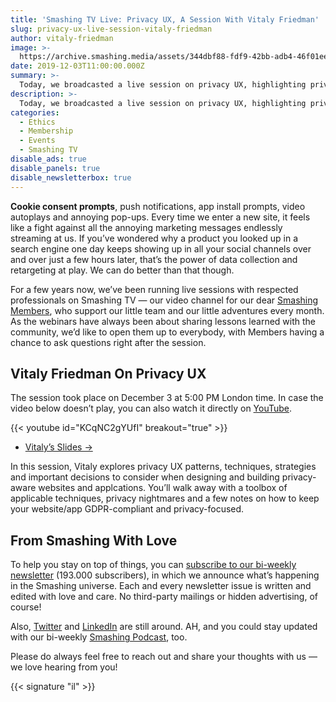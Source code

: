 ```yaml
---
title: 'Smashing TV Live: Privacy UX, A Session With Vitaly Friedman'
slug: privacy-ux-live-session-vitaly-friedman
author: vitaly-friedman
image: >-
  https://archive.smashing.media/assets/344dbf88-fdf9-42bb-adb4-46f01eedd629/1828b3a7-12ff-4f15-800d-28ad2be11a0d/privacy-ux-front-slide-vitaly-friedman.png
date: 2019-12-03T11:00:00.000Z
summary: >-
  Today, we broadcasted a live session on privacy UX, highlighting privacy UX patterns and strategies to consider when designing and building privacy-aware websites and apps.
description: >-
  Today, we broadcasted a live session on privacy UX, highlighting privacy UX patterns and strategies to consider when designing and building privacy-aware websites and apps.
categories:
  - Ethics
  - Membership
  - Events
  - Smashing TV
disable_ads: true
disable_panels: true
disable_newsletterbox: true
---
```

**Cookie consent prompts**, push notifications, app install prompts, video autoplays and annoying pop-ups. Every time we enter a new site, it feels like a fight against all the annoying marketing messages endlessly streaming at us. If you’ve wondered why a product you looked up in a search engine one day keeps showing up in all your social channels over and over just a few hours later, that’s the power of data collection and retargeting at play. We can do better than that though.

For a few years now, we’ve been running live sessions with respected professionals on Smashing TV &mdash; our video channel for our dear <a href="/membership">Smashing Members</a>, who support our little team and our little adventures every month. As the webinars have always been about sharing lessons learned with the community, we’d like to open them up to everybody, with Members having a chance to ask questions right after the session.

## Vitaly Friedman On Privacy UX

The session took place on December 3 at 5:00 PM London time. In case the video below doesn’t play, you can also watch it directly on [YouTube](https://www.youtube.com/watch?v=KCqNC2gYUfI).

{{< youtube id="KCqNC2gYUfI" breakout="true" >}}

- [Vitaly’s Slides&nbsp;&rarr;](https://www.dropbox.com/s/sjl0fq08zv9uzc1/privacy-ux-dec-2019.pdf?dl=0)

In this session, Vitaly explores privacy UX patterns, techniques, strategies and important decisions to consider when designing and building privacy-aware websites and applcations. You’ll walk away with a toolbox of applicable techniques, privacy nightmares and a few notes on how to keep your website/app GDPR-compliant and privacy-focused.

## From Smashing With Love

To help you stay on top of things, you can [subscribe to our bi-weekly newsletter](https://www.smashingmagazine.com/the-smashing-newsletter/) (193.000 subscribers), in which we announce what’s happening in the Smashing universe. Each and every newsletter issue is written and edited with love and care. No third-party mailings or hidden advertising, of course!

Also, [Twitter](https://twitter.com/smashingmag) and [LinkedIn](https://www.linkedin.com/company/smashing-magazine/) are still around. AH, and you could stay updated with our bi-weekly [Smashing Podcast](https://www.smashingmagazine.com/category/smashing-podcast), too.

Please do always feel free to reach out and share your thoughts with us &mdash; we love hearing from you!

{{< signature "il" >}}
